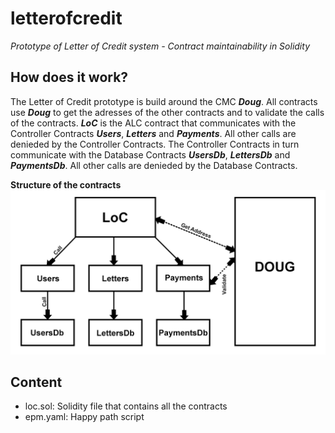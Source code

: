 # letterofcredit
*Prototype of Letter of Credit system - Contract maintainability in Solidity*

## How does it work?

The Letter of Credit prototype is build around the CMC ***Doug***. All contracts use ***Doug*** to get the adresses of the other contracts and to validate the calls of the contracts. ***LoC*** is the ALC contract that communicates with the Controller Contracts ***Users***, ***Letters*** and ***Payments***. All other calls are denieded by the Controller Contracts. The Controller Contracts in turn communicate with the Database Contracts ***UsersDb***, ***LettersDb*** and ***PaymentsDb***. All other calls are denieded by the Database Contracts.

**Structure of the contracts**
![alt text](https://github.com/brucevandeweyer/letterofcredit/blob/master/structure.png)

## Content

- loc.sol: Solidity file that contains all the contracts
- epm.yaml: Happy path script
